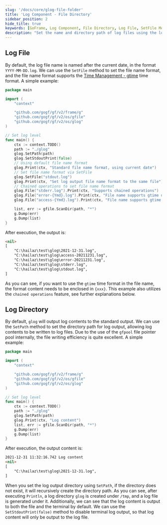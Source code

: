 ```yaml
---
slug: '/docs/core/glog-file-folder'
title: 'Log Component - File Directory'
sidebar_position: 2
hide_title: true
keywords: [GoFrame, Log Component, File Directory, Log File, SetFile Method, gtime Time Format, Chained Operations, SetPath Method, gfpool File Pointer Pool, Log Directory]
description: "Set the name and directory path of log files using the log component in the GoFrame framework. The SetFile method allows users to customize the log file format and supports gtime time format. Through the SetPath method, users can write log content to a specified directory and utilize gfpool to optimize file write efficiency."
---
```


## Log File

By default, the log file name is named after the current date, in the format `YYYY-MM-DD.log`. We can use the `SetFile` method to set the file name format, and the file name format supports the [Time Management - gtime](../../component-list/system-related/time-management-gtime/time-management-gtime.md) time format. A simple example:

```go
package main

import (
    "context"

    "github.com/gogf/gf/v2/frame/g"
    "github.com/gogf/gf/v2/os/gfile"
    "github.com/gogf/gf/v2/os/glog"
)

// Set log level
func main() {
    ctx := context.TODO()
    path := "./glog"
    glog.SetPath(path)
    glog.SetStdoutPrint(false)
    // Using default file name format
    glog.Print(ctx, "Standard file name format, using current date")
    // Set file name format via SetFile
    glog.SetFile("stdout.log")
    glog.Print(ctx, "Set log output file name format to the same file")
    // Chained operations to set file name format
    glog.File("stderr.log").Print(ctx, "Supports chained operations")
    glog.File("error-{Ymd}.log").Print(ctx, "File name supports gtime date format")
    glog.File("access-{Ymd}.log").Print(ctx, "File name supports gtime date format")

    list, err := gfile.ScanDir(path, "*")
    g.Dump(err)
    g.Dump(list)
}

```

After execution, the output is:

```html
<nil>
[
    "C:\hailaz\test\glog\2021-12-31.log",
    "C:\hailaz\test\glog\access-20211231.log",
    "C:\hailaz\test\glog\error-20211231.log",
    "C:\hailaz\test\glog\stderr.log",
    "C:\hailaz\test\glog\stdout.log",
]
```

As you can see, if you want to use the `gtime` time format in the file name, the format content needs to be enclosed in `{xxx}`. This example also utilizes the `chained operations` feature, see further explanations below.

## Log Directory

By default, `glog` will output log contents to the standard output. We can use the `SetPath` method to set the directory path for log output, allowing log contents to be written to log files. Due to the use of the `gfpool` file pointer pool internally, the file writing efficiency is quite excellent. A simple example:

```go
package main

import (
    "context"

    "github.com/gogf/gf/v2/frame/g"
    "github.com/gogf/gf/v2/os/gfile"
    "github.com/gogf/gf/v2/os/glog"
)

// Set log level
func main() {
    ctx := context.TODO()
    path := "./glog"
    glog.SetPath(path)
    glog.Print(ctx, "Log content")
    list, err := gfile.ScanDir(path, "*")
    g.Dump(err)
    g.Dump(list)
}

```

After execution, the output content is:

```html
2021-12-31 11:32:16.742 Log content
<nil>
[
    "C:\hailaz\test\glog\2021-12-31.log",
]
```

When you set the log output directory using `SetPath`, if the directory does not exist, it will recursively create the directory path. As you can see, after executing `Println`, a log directory `glog` is created under `/tmp`, and a log file is generated under it. Additionally, we can see that the log content is output to both the file and the terminal by default. We can use the `SetStdoutPrint(false)` method to disable terminal log output, so that log content will only be output to the log file.
